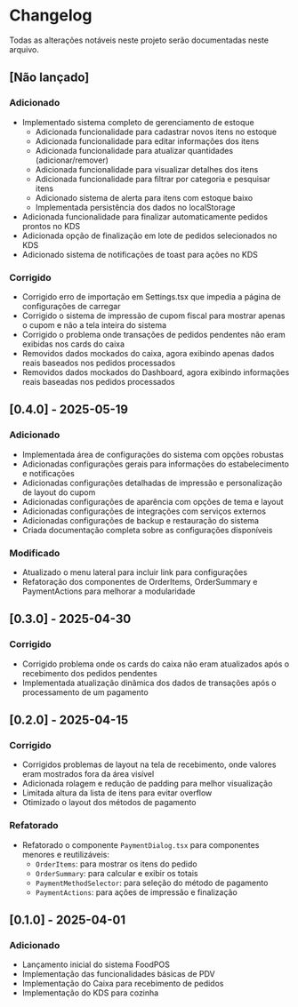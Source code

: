
# Changelog

Todas as alterações notáveis neste projeto serão documentadas neste arquivo.

## [Não lançado]

### Adicionado
- Implementado sistema completo de gerenciamento de estoque
  - Adicionada funcionalidade para cadastrar novos itens no estoque
  - Adicionada funcionalidade para editar informações dos itens
  - Adicionada funcionalidade para atualizar quantidades (adicionar/remover)
  - Adicionada funcionalidade para visualizar detalhes dos itens
  - Adicionada funcionalidade para filtrar por categoria e pesquisar itens
  - Adicionado sistema de alerta para itens com estoque baixo
  - Implementada persistência dos dados no localStorage
- Adicionada funcionalidade para finalizar automaticamente pedidos prontos no KDS
- Adicionada opção de finalização em lote de pedidos selecionados no KDS
- Adicionado sistema de notificações de toast para ações no KDS

### Corrigido
- Corrigido erro de importação em Settings.tsx que impedia a página de configurações de carregar
- Corrigido o sistema de impressão de cupom fiscal para mostrar apenas o cupom e não a tela inteira do sistema
- Corrigido o problema onde transações de pedidos pendentes não eram exibidas nos cards do caixa
- Removidos dados mockados do caixa, agora exibindo apenas dados reais baseados nos pedidos processados
- Removidos dados mockados do Dashboard, agora exibindo informações reais baseadas nos pedidos processados

## [0.4.0] - 2025-05-19

### Adicionado
- Implementada área de configurações do sistema com opções robustas
- Adicionadas configurações gerais para informações do estabelecimento e notificações
- Adicionadas configurações detalhadas de impressão e personalização de layout do cupom
- Adicionadas configurações de aparência com opções de tema e layout
- Adicionadas configurações de integrações com serviços externos
- Adicionadas configurações de backup e restauração do sistema
- Criada documentação completa sobre as configurações disponíveis

### Modificado
- Atualizado o menu lateral para incluir link para configurações
- Refatoração dos componentes de OrderItems, OrderSummary e PaymentActions para melhorar a modularidade

## [0.3.0] - 2025-04-30

### Corrigido
- Corrigido problema onde os cards do caixa não eram atualizados após o recebimento dos pedidos pendentes
- Implementada atualização dinâmica dos dados de transações após o processamento de um pagamento

## [0.2.0] - 2025-04-15

### Corrigido
- Corrigidos problemas de layout na tela de recebimento, onde valores eram mostrados fora da área visível
- Adicionada rolagem e redução de padding para melhor visualização
- Limitada altura da lista de itens para evitar overflow
- Otimizado o layout dos métodos de pagamento

### Refatorado
- Refatorado o componente `PaymentDialog.tsx` para componentes menores e reutilizáveis:
  - `OrderItems`: para mostrar os itens do pedido
  - `OrderSummary`: para calcular e exibir os totais
  - `PaymentMethodSelector`: para seleção do método de pagamento
  - `PaymentActions`: para ações de impressão e finalização

## [0.1.0] - 2025-04-01

### Adicionado
- Lançamento inicial do sistema FoodPOS
- Implementação das funcionalidades básicas de PDV
- Implementação do Caixa para recebimento de pedidos
- Implementação do KDS para cozinha
